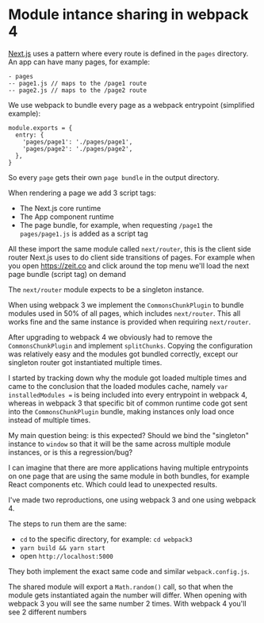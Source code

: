 # Module intance sharing in webpack 4

[Next.js](https://github.com/zeit/next.js) uses a pattern where every route is defined in the `pages` directory. An app can have many pages, for example:

```
- pages
-- page1.js // maps to the /page1 route
-- page2.js // maps to the /page2 route
```

We use webpack to bundle every page as a webpack entrypoint (simplified example):

```
module.exports = {
  entry: {
    'pages/page1': './pages/page1',
    'pages/page2': './pages/page2',
  },
}
```

So every `page` gets their own `page bundle` in the output directory.

When rendering a page we add 3 script tags:

- The Next.js core runtime
- The App component runtime
- The page bundle, for example, when requesting `/page1` the `pages/page1.js` is added as a script tag

All these import the same module called `next/router`, this is the client side router Next.js uses to do client side transitions of pages. For example when you open https://zeit.co and click around the top menu we'll load the next page bundle (script tag) on demand

The `next/router` module expects to be a singleton instance.

When using webpack 3 we implement the `CommonsChunkPlugin` to bundle modules used in 50% of all pages, which includes `next/router`. This all works fine and the same instance is provided when requiring `next/router`.

After upgrading to webpack 4 we obviously had to remove the `CommonsChunkPlugin` and implement `splitChunks`. Copying the configuration was relatively easy and the modules got bundled correctly, except our singleton router got instantiated multiple times.

I started by tracking down why the module got loaded multiple times and came to the conclusion that the loaded modules cache, namely `var installedModules =` is being included into every entrypoint in webpack 4, whereas in webpack 3 that specific bit of common runtime code got sent into the `CommonsChunkPlugin` bundle, making instances only load once instead of multiple times.

My main question being: is this expected? Should we bind the "singleton" instance to `window` so that it will be the same across multiple module instances, or is this a regression/bug?

I can imagine that there are more applications having multiple entrypoints on one page that are using the same module in both bundles, for example React components etc. Which could lead to unexpected results.

I've made two reproductions, one using webpack 3 and one using webpack 4.

The steps to run them are the same:

- `cd` to the specific directory, for example: `cd webpack3`
- `yarn build && yarn start`
- open `http://localhost:5000`

They both implement the exact same code and similar `webpack.config.js`.

The shared module will export a `Math.random()` call, so that when the module gets instantiated again the number will differ. When opening with webpack 3 you will see the same number 2 times. With webpack 4 you'll see 2 different numbers

